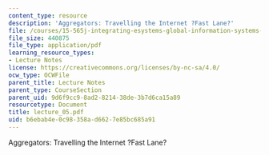```yaml
---
content_type: resource
description: 'Aggregators: Travelling the Internet ?Fast Lane?'
file: /courses/15-565j-integrating-esystems-global-information-systems-spring-2002/b6ebab4e0c98358ad6627e85bc685a91_lecture_05.pdf
file_size: 440875
file_type: application/pdf
learning_resource_types:
- Lecture Notes
license: https://creativecommons.org/licenses/by-nc-sa/4.0/
ocw_type: OCWFile
parent_title: Lecture Notes
parent_type: CourseSection
parent_uid: 9d6f9cc9-8ad2-8214-38de-3b7d6ca15a89
resourcetype: Document
title: lecture_05.pdf
uid: b6ebab4e-0c98-358a-d662-7e85bc685a91
---
```

Aggregators: Travelling the Internet ?Fast Lane?